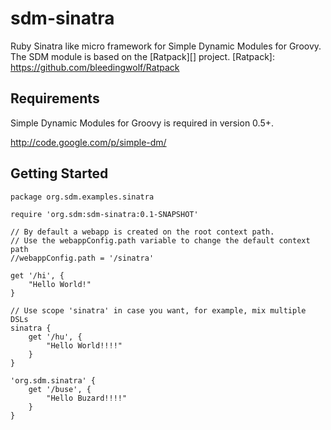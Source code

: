 sdm-sinatra
=======

Ruby Sinatra like micro framework for Simple Dynamic Modules for Groovy.
The SDM module is based on the [Ratpack][] project.
[Ratpack]: https://github.com/bleedingwolf/Ratpack

Requirements
------------

Simple Dynamic Modules for Groovy is required in version 0.5+.

http://code.google.com/p/simple-dm/

Getting Started
---------------

	package org.sdm.examples.sinatra
	
	require 'org.sdm:sdm-sinatra:0.1-SNAPSHOT'

	// By default a webapp is created on the root context path.
	// Use the webappConfig.path variable to change the default context path
	//webappConfig.path = '/sinatra'
	
	get '/hi', {
	    "Hello World!"
	}
	
    // Use scope 'sinatra' in case you want, for example, mix multiple DSLs
	sinatra {
		get '/hu', {
			"Hello World!!!!"
		}	
	}
	  
	'org.sdm.sinatra' {
	    get '/buse', {
	        "Hello Buzard!!!!"
	    }
	}